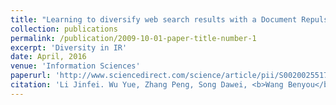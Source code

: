 ```yaml
---
title: "Learning to diversify web search results with a Document Repulsion Model."
collection: publications
permalink: /publication/2009-10-01-paper-title-number-1
excerpt: 'Diversity in IR'
date: April, 2016
venue: 'Information Sciences'
paperurl: 'http://www.sciencedirect.com/science/article/pii/S0020025517307363'
citation: 'Li Jinfei. Wu Yue, Zhang Peng, Song Dawei, <b>Wang Benyou</b>. (2017). &quot;Learning to diversify web search results with a Document Repulsion Model.&quot; <i>Information Sciences</i>. 411, 136-150.'
---
```

